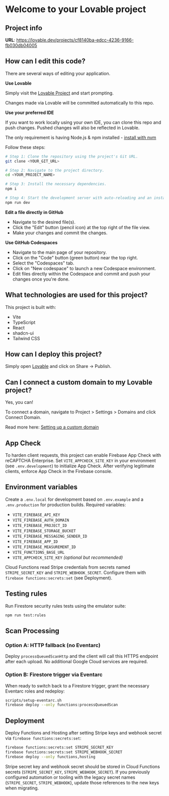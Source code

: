 # Welcome to your Lovable project

## Project info

**URL**: https://lovable.dev/projects/cf8140ba-edcc-4236-9166-fb030db04005

## How can I edit this code?

There are several ways of editing your application.

**Use Lovable**

Simply visit the [Lovable Project](https://lovable.dev/projects/cf8140ba-edcc-4236-9166-fb030db04005) and start prompting.

Changes made via Lovable will be committed automatically to this repo.

**Use your preferred IDE**

If you want to work locally using your own IDE, you can clone this repo and push changes. Pushed changes will also be reflected in Lovable.

The only requirement is having Node.js & npm installed - [install with nvm](https://github.com/nvm-sh/nvm#installing-and-updating)

Follow these steps:

```sh
# Step 1: Clone the repository using the project's Git URL.
git clone <YOUR_GIT_URL>

# Step 2: Navigate to the project directory.
cd <YOUR_PROJECT_NAME>

# Step 3: Install the necessary dependencies.
npm i

# Step 4: Start the development server with auto-reloading and an instant preview.
npm run dev
```

**Edit a file directly in GitHub**

- Navigate to the desired file(s).
- Click the "Edit" button (pencil icon) at the top right of the file view.
- Make your changes and commit the changes.

**Use GitHub Codespaces**

- Navigate to the main page of your repository.
- Click on the "Code" button (green button) near the top right.
- Select the "Codespaces" tab.
- Click on "New codespace" to launch a new Codespace environment.
- Edit files directly within the Codespace and commit and push your changes once you're done.

## What technologies are used for this project?

This project is built with:

- Vite
- TypeScript
- React
- shadcn-ui
- Tailwind CSS

## How can I deploy this project?

Simply open [Lovable](https://lovable.dev/projects/cf8140ba-edcc-4236-9166-fb030db04005) and click on Share -> Publish.

## Can I connect a custom domain to my Lovable project?

Yes, you can!

To connect a domain, navigate to Project > Settings > Domains and click Connect Domain.

Read more here: [Setting up a custom domain](https://docs.lovable.dev/tips-tricks/custom-domain#step-by-step-guide)

## App Check

To harden client requests, this project can enable Firebase App Check with reCAPTCHA Enterprise. Set `VITE_APPCHECK_SITE_KEY` in your environment (see `.env.development`) to initialize App Check. After verifying legitimate clients, enforce App Check in the Firebase console.

## Environment variables

Create a `.env.local` for development based on `.env.example` and a `.env.production` for production builds. Required variables:

- `VITE_FIREBASE_API_KEY`
- `VITE_FIREBASE_AUTH_DOMAIN`
- `VITE_FIREBASE_PROJECT_ID`
- `VITE_FIREBASE_STORAGE_BUCKET`
- `VITE_FIREBASE_MESSAGING_SENDER_ID`
- `VITE_FIREBASE_APP_ID`
- `VITE_FIREBASE_MEASUREMENT_ID`
- `VITE_FUNCTIONS_BASE_URL`
- `VITE_APPCHECK_SITE_KEY` *(optional but recommended)*

Cloud Functions read Stripe credentials from secrets named `STRIPE_SECRET_KEY` and `STRIPE_WEBHOOK_SECRET`. Configure them with `firebase functions:secrets:set` (see Deployment).

## Testing rules

Run Firestore security rules tests using the emulator suite:

```sh
npm run test:rules
```

## Scan Processing

### Option A: HTTP fallback (no Eventarc)

Deploy `processQueuedScanHttp` and the client will call this HTTPS endpoint after each upload. No additional Google Cloud services are required.

### Option B: Firestore trigger via Eventarc

When ready to switch back to a Firestore trigger, grant the necessary Eventarc roles and redeploy:

```sh
scripts/setup-eventarc.sh
firebase deploy --only functions:processQueuedScan
```

## Deployment

Deploy Functions and Hosting after setting Stripe keys and webhook secret via `firebase functions:secrets:set`:

```sh
firebase functions:secrets:set STRIPE_SECRET_KEY
firebase functions:secrets:set STRIPE_WEBHOOK_SECRET
firebase deploy --only functions,hosting
```

Stripe secret key and webhook secret should be stored in Cloud Functions secrets (`STRIPE_SECRET_KEY`, `STRIPE_WEBHOOK_SECRET`). If you previously configured automation or tooling with the legacy secret names (`STRIPE_SECRET`, `STRIPE_WEBHOOK`), update those references to the new keys when migrating.
